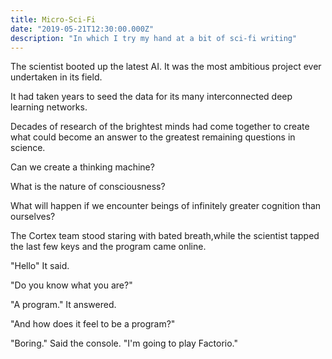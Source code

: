 ```yaml
---
title: Micro-Sci-Fi
date: "2019-05-21T12:30:00.000Z"
description: "In which I try my hand at a bit of sci-fi writing"
---
```


The scientist booted up the latest AI. It was the most ambitious project ever undertaken in its field.

It had taken years to seed the data for its many interconnected deep learning networks.

Decades of research of the brightest minds had come together to create what could become an answer to the greatest remaining questions in science.

Can we create a thinking machine?

What is the nature of consciousness?

What will happen if we encounter beings of infinitely greater cognition than ourselves?

The Cortex team stood staring with bated breath,while the scientist tapped the last few keys and the program came online.

"Hello" It said.

"Do you know what you are?"

"A program." It answered.

"And how does it feel to be a program?"

"Boring." Said the console. "I'm going to play Factorio."
